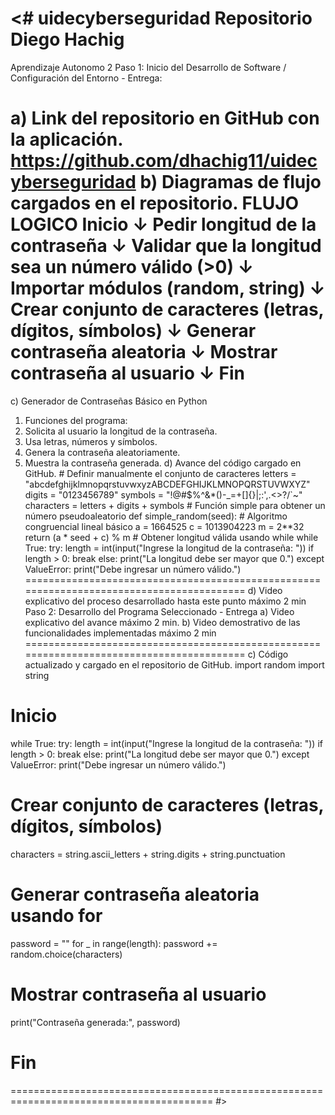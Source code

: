 <# uidecyberseguridad
Repositorio Diego Hachig
=========================================================================================
Aprendizaje Autonomo 2
Paso 1: Inicio del Desarrollo de Software / Configuración del Entorno - Entrega:

a) Link del repositorio en GitHub con la aplicación.
https://github.com/dhachig11/uidecyberseguridad
b) Diagramas de flujo cargados en el repositorio.
FLUJO LOGICO
Inicio
  ↓
Pedir longitud de la contraseña
  ↓
Validar que la longitud sea un número válido (>0)
  ↓
Importar módulos (random, string)
  ↓
Crear conjunto de caracteres (letras, dígitos, símbolos)
  ↓
Generar contraseña aleatoria
  ↓
Mostrar contraseña al usuario
  ↓
Fin
=========================================================================================
c) Generador de Contraseñas Básico en Python
  1.  Funciones del programa:
  2.  Solicita al usuario la longitud de la contraseña.
  3.  Usa letras, números y símbolos.
  4.  Genera la contraseña aleatoriamente.
  5.  Muestra la contraseña generada.
d) Avance del código cargado en GitHub.
    # Definir manualmente el conjunto de caracteres
    letters = "abcdefghijklmnopqrstuvwxyzABCDEFGHIJKLMNOPQRSTUVWXYZ"
    digits = "0123456789"
    symbols = "!@#$%^&*()-_=+[]{}|;:',.<>?/`~"
    characters = letters + digits + symbols
    # Función simple para obtener un número pseudoaleatorio
    def simple_random(seed):
    # Algoritmo congruencial lineal básico
    a = 1664525
    c = 1013904223
    m = 2**32
    return (a * seed + c) % m
    # Obtener longitud válida usando while
    while True:
        try:
            length = int(input("Ingrese la longitud de la contraseña: "))
            if length > 0:
                break
            else:
                print("La longitud debe ser mayor que 0.")
        except ValueError:
            print("Debe ingresar un número válido.")
=========================================================================================
d) Video explicativo del proceso desarrollado hasta este punto máximo 2 min
Paso 2: Desarrollo del Programa Seleccionado - Entrega
a) Video explicativo del avance máximo 2 min.
b) Video demostrativo de las funcionalidades implementadas máximo 2 min
=========================================================================================
c) Código actualizado y cargado en el repositorio de GitHub.
import random
import string
# Inicio
while True:
    try:
        length = int(input("Ingrese la longitud de la contraseña: "))
        if length > 0:
            break
        else:
            print("La longitud debe ser mayor que 0.")
    except ValueError:
        print("Debe ingresar un número válido.")
# Crear conjunto de caracteres (letras, dígitos, símbolos)
characters = string.ascii_letters + string.digits + string.punctuation
# Generar contraseña aleatoria usando for
password = ""
for _ in range(length):
    password += random.choice(characters)
# Mostrar contraseña al usuario
print("Contraseña generada:", password) 
# Fin
=========================================================================================
#>


